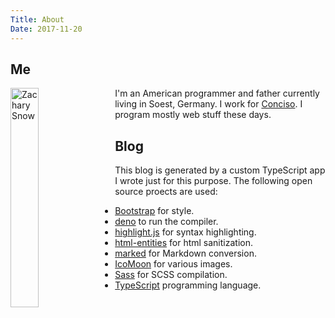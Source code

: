 ```yaml
---
Title: About
Date: 2017-11-20
---
```


## Me

<img class="rounded" style="width:30%;height:30%;max-width:200px;float:left;margin-right:1.0rem;" src="https://avatars2.githubusercontent.com/u/1151395?s=460&v=4" alt="Zachary Snow" />

I'm an American programmer and father currently living in Soest, Germany. I work for [Conciso](https://conciso.de/).
I program mostly web stuff these days.

<div class="clear" style="margin-bottom: 1rem;"></div>

## Blog

This blog is generated by a custom TypeScript app I wrote just for this purpose. The following open source proects are used:

- [Bootstrap](https://getbootstrap.com/) for style.
- [deno](https://deno.land/) to run the compiler.
- [highlight.js](https://highlightjs.org/) for syntax highlighting.
- [html-entities](https://github.com/mdevils/html-entities#readme) for html sanitization.
- [marked](https://marked.js.org/) for Markdown conversion.
- [IcoMoon](https://icomoon.io/) for various images.
- [Sass](https://sass-lang.com/) for SCSS compilation.
- [TypeScript](https://www.typescriptlang.org/) programming language.
